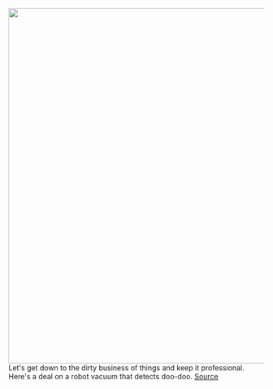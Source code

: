<img src='https://cdn.vox-cdn.com/thumbor/ohPTGie0vwq08TgPTtTlbqD7RKI=/0x0:2040x1360/1200x800/filters:focal(857x517:1183x843)/cdn.vox-cdn.com/uploads/chorus_image/image/70411999/vtuohy_211029_4963_0014.0.jpg' width='700px' /><br/>
Let's get down to the dirty business of things and keep it professional. Here's a deal on a robot vacuum that detects doo-doo.
<a href='https://www.theverge.com/good-deals/2022/1/20/22891218/irobot-roomba-j7-plus-vacuum-jbl-charge-5-logitech-keyboard-nanoleaf-deal-sale'> Source <a/>